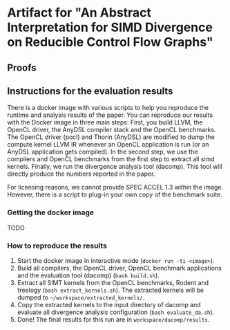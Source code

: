 # Artifact for "An Abstract Interpretation for SIMD Divergence on Reducible Control Flow Graphs"

## Proofs


## Instructions for the evaluation results

There is a docker image with various scripts to help you reproduce the runtime and analysis results of the paper.
You can reproduce our results with the Docker image in three main steps:
First, you build LLVM, the OpenCL driver, the AnyDSL compiler stack and the OpenCL benchmarks.
The OpenCL driver (pocl) and Thorin (AnyDSL) are modified to dump the compute kernel LLVM IR whenever an OpenCL application is run (or an AnyDSL application gets compiled).
In the second step, we use the compilers and OpenCL benchmarks from the first step to extract all simd kernels.
Finally, we run the divergence analysis tool (dacomp). 
This tool will directly produce the numbers reported in the paper.

For licensing reasons, we cannot provide SPEC ACCEL 1.3 within the image. However, there is a script to plug-in your own copy of the benchmark suite.

### Getting the docker image

TODO

### How to reproduce the results

1. Start the docker image in interactive mode (`docker run -ti <image>`).
2. Build all compilers, the OpenCL driver, OpenCL benchmark applications and the evaluation tool (dacomp) (`bash build.sh`).
3. Extract all SIMT kernels from the OpenCL benchmarks, Rodent and treelogy (`bash extract_kernels.sh`). The extracted kernels will be dumped to `~/workspace/extracted_kernels/`.
4. Copy the extracted kernels to the input directory of dacomp and evaluate all divergence analysis configuration (`bash evaluate_da.sh`).
5. Done! The final results for this run are in `workspace/dacomp/results`.
